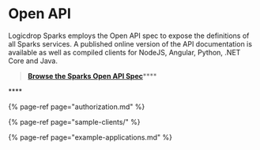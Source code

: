 # Open API

Logicdrop Sparks employs the Open API spec to expose the definitions of all Sparks services. A published online version of the API documentation is available as well as compiled clients for NodeJS, Angular, Python, .NET Core and Java.

> [**Browse the Sparks Open API Spec**](https://docs.logicdrop.io/)\*\*\*\*

\*\*\*\*

{% page-ref page="authorization.md" %}

{% page-ref page="sample-clients/" %}

{% page-ref page="example-applications.md" %}



